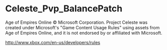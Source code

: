 # Celeste_Pvp_BalancePatch

Age of Empires Online © Microsoft Corporation. Project Celeste was created under Microsoft's "Game Content Usage Rules" using assets from Age of Empires Online, and it is not endorsed by or affiliated with Microsoft.

http://www.xbox.com/en-us/developers/rules
